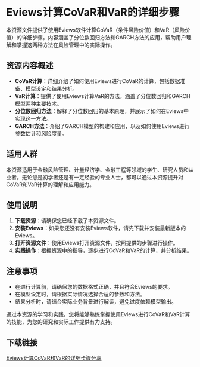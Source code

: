 # Eviews计算CoVaR和VaR的详细步骤

本资源文件提供了使用Eviews软件计算CoVaR（条件风险价值）和VaR（风险价值）的详细步骤。内容涵盖了分位数回归方法和GARCH方法的应用，帮助用户理解和掌握这两种方法在风险管理中的实际操作。

## 资源内容概述

- **CoVaR计算**：详细介绍了如何使用Eviews进行CoVaR的计算，包括数据准备、模型设定和结果分析。
- **VaR计算**：提供了使用Eviews计算VaR的方法，涵盖了分位数回归和GARCH模型两种主要技术。
- **分位数回归方法**：解释了分位数回归的基本原理，并展示了如何在Eviews中实现这一方法。
- **GARCH方法**：介绍了GARCH模型的构建和应用，以及如何使用Eviews进行参数估计和风险度量。

## 适用人群

本资源适用于金融风险管理、计量经济学、金融工程等领域的学生、研究人员和从业者。无论您是初学者还是有一定经验的专业人士，都可以通过本资源提升对CoVaR和VaR计算的理解和应用能力。

## 使用说明

1. **下载资源**：请确保您已经下载了本资源文件。
2. **安装Eviews**：如果您还没有安装Eviews软件，请先下载并安装最新版本的Eviews。
3. **打开资源文件**：使用Eviews打开资源文件，按照提供的步骤进行操作。
4. **实践操作**：根据资源中的指导，逐步进行CoVaR和VaR的计算，并分析结果。

## 注意事项

- 在进行计算前，请确保您的数据格式正确，并且符合Eviews的要求。
- 在模型设定时，请根据实际情况选择合适的参数和方法。
- 结果分析时，请结合实际业务背景进行解读，避免过度依赖模型输出。

通过本资源的学习和实践，您将能够熟练掌握使用Eviews进行CoVaR和VaR计算的技能，为您的研究和实际工作提供有力支持。

## 下载链接

[Eviews计算CoVaR和VaR的详细步骤分享](https://pan.quark.cn/s/3769e0f0b987)